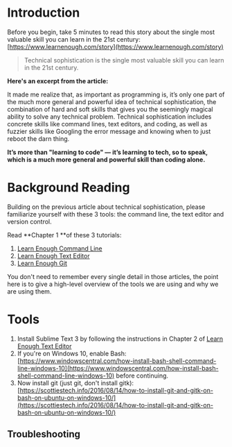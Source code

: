 # Introduction

Before you begin, take 5 minutes to read this story about the single most valuable skill you can learn in the 21st century: [https://www.learnenough.com/story](https://www.learnenough.com/story)

> Technical sophistication is the single most valuable skill you can learn in the 21st century.

**Here's an excerpt from the article:**

It made me realize that, as important as programming is, it’s only one part of the much more general and powerful idea of technical sophistication, the combination of hard and soft skills that gives you the seemingly magical ability to solve any technical problem. Technical sophistication includes concrete skills like command lines, text editors, and coding, as well as fuzzier skills like Googling the error message and knowing when to just reboot the darn thing.

**It’s more than "learning to code" — it’s learning to tech, so to speak, which is a much more general and powerful skill than coding alone.**

# Background Reading

Building on the previous article about technical sophistication, please familiarize yourself with these 3 tools: the command line, the text editor and version control.

Read **Chapter 1 **of these 3 tutorials:

1. [Learn Enough Command Line](https://www.learnenough.com/command-line-tutorial)
2. [Learn Enough Text Editor](https://www.learnenough.com/text-editor-tutorial)
3. [Learn Enough Git](https://www.learnenough.com/git-tutorial)

You don't need to remember every single detail in those articles, the point here is to give a high-level overview of the tools we are using and why we are using them.

# Tools

1. Install Sublime Text 3 by following the instructions in Chapter 2 of [Learn Enough Text Editor](https://www.learnenough.com/text-editor-tutorial)
2. If you're on Windows 10, enable Bash: [https://www.windowscentral.com/how-install-bash-shell-command-line-windows-10](https://www.windowscentral.com/how-install-bash-shell-command-line-windows-10) before continuing.
3. Now install git \(just git, don't install gitk\): [https://scottiestech.info/2016/08/14/how-to-install-git-and-gitk-on-bash-on-ubuntu-on-windows-10/](https://scottiestech.info/2016/08/14/how-to-install-git-and-gitk-on-bash-on-ubuntu-on-windows-10/)

## Troubleshooting



